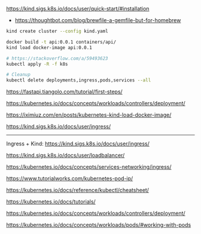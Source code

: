 https://kind.sigs.k8s.io/docs/user/quick-start/#installation

- https://thoughtbot.com/blog/brewfile-a-gemfile-but-for-homebrew

```bash
kind create cluster --config kind.yaml

docker build -t api:0.0.1 containers/api/
kind load docker-image api:0.0.1

# https://stackoverflow.com/a/59493623
kubectl apply -R -f k8s

# Cleanup
kubectl delete deployments,ingress,pods,services --all
```

https://fastapi.tiangolo.com/tutorial/first-steps/

https://kubernetes.io/docs/concepts/workloads/controllers/deployment/

https://iximiuz.com/en/posts/kubernetes-kind-load-docker-image/

https://kind.sigs.k8s.io/docs/user/ingress/

----

Ingress + Kind: https://kind.sigs.k8s.io/docs/user/ingress/

https://kind.sigs.k8s.io/docs/user/loadbalancer/

https://kubernetes.io/docs/concepts/services-networking/ingress/

https://www.tutorialworks.com/kubernetes-pod-ip/

https://kubernetes.io/docs/reference/kubectl/cheatsheet/

https://kubernetes.io/docs/tutorials/

https://kubernetes.io/docs/concepts/workloads/controllers/deployment/

https://kubernetes.io/docs/concepts/workloads/pods/#working-with-pods
